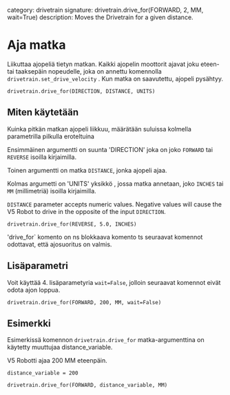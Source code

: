 category: drivetrain 
signature: drivetrain.drive_for(FORWARD, 2, MM, wait=True)
description: Moves the Drivetrain for a given distance.  

# Aja matka

Liikuttaa ajopeliä tietyn matkan. Kaikki ajopelin moottorit ajavat joku eteen- tai taaksepäin nopeudelle, joka on annettu komennolla `drivetrain.set_drive_velocity` . Kun matka on saavutettu, ajopeli pysähtyy.

```don
drivetrain.drive_for(DIRECTION, DISTANCE, UNITS)
```

## Miten käytetään

Kuinka pitkän matkan ajopeli liikkuu, määrätään suluissa kolmella parametrilla pilkulla eroteltuina 

Ensimmäinen argumentti on suunta 'DIRECTION' joka on joko `FORWARD` tai `REVERSE` isoilla kirjaimilla.  

Toinen argumentti on matka `DISTANCE`, jonka ajopeli ajaa.

Kolmas argumetti on 'UNITS' yksikkö , jossa matka annetaan, joko `INCHES` tai `MM` (millimetriä) isoilla kirjaimilla.

`DISTANCE` parameter accepts numeric values. Negative values will cause the V5 Robot to drive in the opposite of the input `DIRECTION`.

```
drivetrain.drive_for(REVERSE, 5.0, INCHES)
```

'drive_for` komento on ns blokkaava komento ts seuraavat komennot odottavat, että ajosuoritus on valmis.

## Lisäparametri

Voit käyttää 4. lisäparametyria `wait=False`, jolloin seuraavat komennot eivät odota ajon loppua.

```don
drivetrain.drive_for(FORWARD, 200, MM, wait=False)
```

## Esimerkki

Esimerkissä komennon `drivetrain.drive_for` matka-argumenttina on käytetty muuttujaa distance_variable.

V5 Robotti ajaa 200 MM eteenpäin.

```don
distance_variable = 200

drivetrain.drive_for(FORWARD, distance_variable, MM)
```

<advanced>
</advanced>
